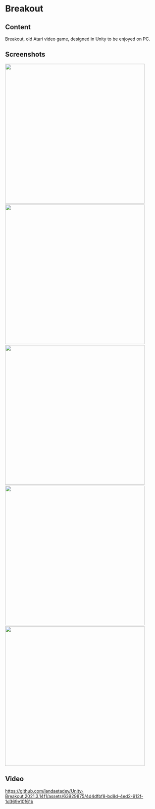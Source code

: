 # Breakout
 
## Content
Breakout, old Atari video game, designed in Unity to be enjoyed on PC.

## Screenshots

<img src="https://github.com/user-attachments/assets/f88be99b-18e5-4b89-ba15-251e6ed9b154" width="450">&nbsp;&nbsp;
<img src="https://github.com/user-attachments/assets/feceae82-dfab-4c1a-8f56-5fa305817e02" width="450">&nbsp;&nbsp;
<img src="https://github.com/user-attachments/assets/f08f54cc-d96c-4aaf-8eb8-16a2e93160b3" width="450">&nbsp;&nbsp;
<img src="https://github.com/user-attachments/assets/1b8633c1-15c0-481d-ac41-a8b4727c7852" width="450">&nbsp;&nbsp;
<img src="https://github.com/user-attachments/assets/2fc8ab7c-1627-4f2f-8d02-910afb6916f8" width="450">


## Video

https://github.com/landaetadev/Unity-Breakout.2021.3.14f1/assets/63929875/4d4dfbf8-bd8d-4ed2-912f-1d369e10f61b

